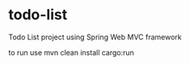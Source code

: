 # todo-list
Todo List project using Spring Web MVC framework

to run use mvn clean install cargo:run
